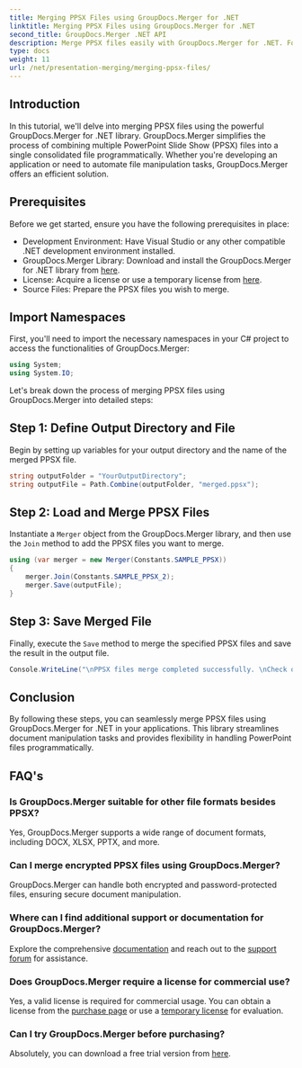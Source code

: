 ```yaml
---
title: Merging PPSX Files using GroupDocs.Merger for .NET
linktitle: Merging PPSX Files using GroupDocs.Merger for .NET
second_title: GroupDocs.Merger .NET API
description: Merge PPSX files easily with GroupDocs.Merger for .NET. Follow our step-by-step guide to automate file merging tasks! Enhance your document management workflow.
type: docs
weight: 11
url: /net/presentation-merging/merging-ppsx-files/
---
```

## Introduction
In this tutorial, we'll delve into merging PPSX files using the powerful GroupDocs.Merger for .NET library. GroupDocs.Merger simplifies the process of combining multiple PowerPoint Slide Show (PPSX) files into a single consolidated file programmatically. Whether you're developing an application or need to automate file manipulation tasks, GroupDocs.Merger offers an efficient solution.
## Prerequisites
Before we get started, ensure you have the following prerequisites in place:
- Development Environment: Have Visual Studio or any other compatible .NET development environment installed.
- GroupDocs.Merger Library: Download and install the GroupDocs.Merger for .NET library from [here](https://releases.groupdocs.com/merger/net/).
- License: Acquire a license or use a temporary license from [here](https://purchase.groupdocs.com/temporary-license/).
- Source Files: Prepare the PPSX files you wish to merge.

## Import Namespaces
First, you'll need to import the necessary namespaces in your C# project to access the functionalities of GroupDocs.Merger:
```csharp
using System;
using System.IO;
```

Let's break down the process of merging PPSX files using GroupDocs.Merger into detailed steps:
## Step 1: Define Output Directory and File
Begin by setting up variables for your output directory and the name of the merged PPSX file.
```csharp
string outputFolder = "YourOutputDirectory";
string outputFile = Path.Combine(outputFolder, "merged.ppsx");
```
## Step 2: Load and Merge PPSX Files
Instantiate a `Merger` object from the GroupDocs.Merger library, and then use the `Join` method to add the PPSX files you want to merge.
```csharp
using (var merger = new Merger(Constants.SAMPLE_PPSX))
{
    merger.Join(Constants.SAMPLE_PPSX_2);
    merger.Save(outputFile);
}
```
## Step 3: Save Merged File
Finally, execute the `Save` method to merge the specified PPSX files and save the result in the output file.
```csharp
Console.WriteLine("\nPPSX files merge completed successfully. \nCheck output in {0}", outputFolder);
```

## Conclusion
By following these steps, you can seamlessly merge PPSX files using GroupDocs.Merger for .NET in your applications. This library streamlines document manipulation tasks and provides flexibility in handling PowerPoint files programmatically.

## FAQ's
### Is GroupDocs.Merger suitable for other file formats besides PPSX?
Yes, GroupDocs.Merger supports a wide range of document formats, including DOCX, XLSX, PPTX, and more.
### Can I merge encrypted PPSX files using GroupDocs.Merger?
GroupDocs.Merger can handle both encrypted and password-protected files, ensuring secure document manipulation.
### Where can I find additional support or documentation for GroupDocs.Merger?
Explore the comprehensive [documentation](https://reference.groupdocs.com/merger/net/) and reach out to the [support forum](https://forum.groupdocs.com/c/merger/32) for assistance.
### Does GroupDocs.Merger require a license for commercial use?
Yes, a valid license is required for commercial usage. You can obtain a license from the [purchase page](https://purchase.groupdocs.com/buy) or use a [temporary license](https://purchase.groupdocs.com/temporary-license/) for evaluation.
### Can I try GroupDocs.Merger before purchasing?
Absolutely, you can download a free trial version from [here](https://releases.groupdocs.com/).
